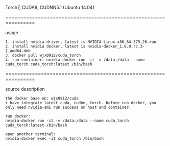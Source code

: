 Torch7, CUDA8, CUDNN5.1 (Ubuntu 14.04)

================================================================

usage

	1. install nvidia driver, latest is NVIDIA-Linux-x86_64-375.26.run
	2. install nvidia docker, latest is nvidia-docker_1.0.0.rc.3-1_amd64.deb
	3. docker pull wjx0912/cuda_torch
	4. run container: nvidia-docker run -it -v /data:/data --name cuda_torch cuda_torch:latest /bin/bash

================================================================

source description


	the docker base on: wjx0912/cuda
	i have integrate latest cuda, cudnn, torch. before run docker, you only need nvidia-smi run success on host and container.

	run docker:
	nvidia-docker run -it -v /data:/data --name cuda_torch cuda_torch:latest /bin/bash
	
	open another terminal:
	nvidia-docker exec -it cuda_torch /bin/bash
